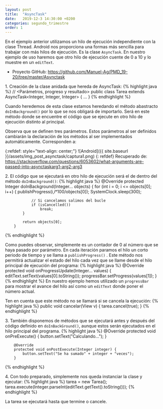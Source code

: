 ```yaml
---
layout: post
title:  "AsyncTask"
date:   2019-12-3 14:30:00 +0200
categories: segundo_trimestre
order: 1
---
```



En el ejemplo anterior utilizamos un hilo de ejecución independiente con la clase Thread. Android nos proporciona una formas más sencilla para trabajar con más hilos de ejecución. Es la clase `AsyncTask`. En nuestro ejemplo de uso haremos que otro hilo de ejecución cuente de 0 a 10 y lo muestre en un `editText`.

* Proyecto GitHub: <https://github.com/Manuel-Ag/PMD_19-20/tree/master/Asynctask>

1\. Creación de la clase anidada que hereda de AsyncTask:
{% highlight java %}
    // <Parámetros, progreso y resultado>
    public class Tarea extends AsyncTask<Integer, Integer, Integer> {
        ...
    }
{% endhighlight %}

Cuando heredemos de esta clase estamos heredando el método abastracto `doInBackground()` por lo que se nos obligará de importarlo. Será en este método donde se encuentre el código que se ejecute en otro hilo de ejecución distinto al principal.

Observa que se definen tres parámetros. Estos parámetros al ser definidos cambiarán la declaración de los métodos al ser implementados automáticamente. Corresponden a:

{:refdef: style="text-align: center;"}
![Android]({{ site.baseurl }}/assets/img_post_asynctask/captura1.png)
{: refdef}
Recuperado de: <https://stackoverflow.com/questions/6053602/what-arguments-are-passed-into-asynctaskarg1-arg2-arg3>

2\. El código que se ejecutará en otro hilo de ejecución será el de dentro del método `doInBackground()`:
{% highlight java %}
        @Override
        protected Integer doInBackground(Integer... objects) {
            for (int i = 0; i <= objects[0]; i++) {
                publishProgress(i,i*100/objects[0]);
                SystemClock.sleep(300);

                // Si cancelamos salimos del bucle
                if (isCancelled())
                    break;
            }

            return objects[0];
        }
{% endhighlight %}

Como puedes observar, simplemente es un contador de 0 al número que se haya pasado por parámetro. En cada iteración paramos el hilo un corto periodo de tiempo y se llama a `publishProgress()` . Este método nos permitirá actualizar el estado del hilo cada vez que se llame desde el hilo principal de ejecución del programa:
{% highlight java %}
        @Override
        protected void onProgressUpdate(Integer... values) {
            editText.setText(values[0].toString());
            progressBar.setProgress(values[1]);
        }
{% endhighlight %}
En nuestro ejemplo hemos utilizado un `progressBar` para mostrar el avance del hilo así como un `editText` donde poner el número actual.


Ten en cuenta que este método no se llamará si se cancela la ejecución:
{% highlight java %}
    public void cancelar(View v) {
        tarea.cancel(true);
    }
{% endhighlight %}

3\. También disponemos de métodos que se ejecutará antes y después del código definido en `doInBackGround()`, aunque estos serán ejecutados en el hilo principal del programa.
{% highlight java %}
        @Override
        protected void onPreExecute() {
            button.setText("Calculando...");
        }

        @Override
        protected void onPostExecute(Integer integer) {
            button.setText("Se ha sumado" + integer + "veces");
        }
{% endhighlight %}

4\. Con todo preparado, simplemente nos queda instanciar la clase y ejecutar:
{% highlight java %}
        tarea = new Tarea();
        tarea.execute(Integer.parseInt(editText.getText().toString()));
{% endhighlight %}

La tarea se ejecutará hasta que termine o cancele.





